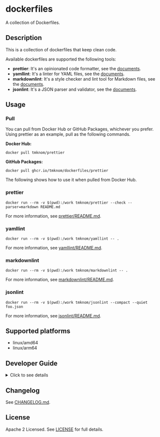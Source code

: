 # dockerfiles

A collection of Dockerfiles.

## Description

This is a collection of dockerfiles that keep clean code.

Available dockerfiles are supported the following tools:

- **prettier**: It's an opinionated code formatter, see the [documents](https://prettier.io/docs/en/).
- **yamllint**: It's a linter for YAML files, see the [documents](https://yamllint.readthedocs.io/en/stable/).
- **markdownlint**: It's a style checker and lint tool for Markdown files, see the [documents](https://github.com/DavidAnson/markdownlint).
- **jsonlint**: It's a JSON parser and validator, see the [documents](https://github.com/zaach/jsonlint).

## Usage

### Pull

You can pull from Docker Hub or GitHub Packages, whichever you prefer.
Using prettier as an example, pull as the following commands.

**Docker Hub:**

```shell
docker pull tmknom/prettier
```

**GitHub Packages:**

```shell
docker pull ghcr.io/tmknom/dockerfiles/prettier
```

The following shows how to use it when pulled from Docker Hub.

### prettier

```shell
docker run --rm -v $(pwd):/work tmknom/prettier --check --parser=markdown README.md
```

For more information, see [prettier/README.md](/prettier/README.md).

### yamllint

```shell
docker run --rm -v $(pwd):/work tmknom/yamllint -- .
```

For more information, see [yamllint/README.md](/yamllint/README.md).

### markdownlint

```shell
docker run --rm -v $(pwd):/work tmknom/markdownlint -- .
```

For more information, see [markdownlint/README.md](/markdownlint/README.md).

### jsonlint

```shell
docker run --rm -v $(pwd):/work tmknom/jsonlint --compact --quiet foo.json
```

For more information, see [jsonlint/README.md](/jsonlint/README.md).

## Supported platforms

- linux/amd64
- linux/arm64

## Developer Guide

<!-- markdownlint-disable MD033 -->
<details>
<summary>Click to see details</summary>

### Requirements

- [GNU Make](https://www.gnu.org/software/make/)
- [Docker](https://docs.docker.com/get-docker/)
- [GitHub CLI](https://cli.github.com/)

### Test

```shell
make test
```

### CI

- [Lint Docker](/.github/workflows/lint-docker.yml)
- [Lint YAML](/.github/workflows/lint-yaml.yml)
- [Lint Markdown](/.github/workflows/lint-markdown.yml)
- [Lint Shell](/.github/workflows/lint-shell.yml)
- [Lint Action](/.github/workflows/lint-action.yml)

### Release management

1. Update Dockerfile or package management file
2. Commit, push, and create a pull request
3. After merged, run [Workflows](/.github/workflows) with `release-` prefix automatically at GitHub Actions

Then, publishes Docker images to Docker Hub and GitHub Packages. :rocket:

### Dependency management

Use Dependabot version updates.
For more information, see [dependabot.yml](/.github/dependabot.yml).

### Environment secrets

- release
  - `DOCKERHUB_TOKEN`: Personal access token used to log against Docker Hub.

### Versioning of the entire repository

#### 1. Bump up to a new version

Run the following command to bump up.

```shell
make bump
```

This command will execute the following steps:

1. Update [VERSION](/VERSION)
2. Commit, push, and create a pull request
3. Open the web browser automatically for reviewing pull request

Then review and merge, so the release is ready to go.

#### 2. Publish the new version

Run the following command to publish a new tag at GitHub.

```shell
make release
```

Finally, we can use the new version! :tada:

</details>
<!-- markdownlint-enable MD033 -->

## Changelog

See [CHANGELOG.md](/CHANGELOG.md).

## License

Apache 2 Licensed. See [LICENSE](/LICENSE) for full details.
